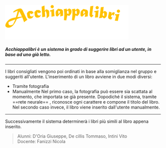 ![IConProject](https://github.com/TommasoDeci/IConProj/blob/master/IConProj/acchiappalibri.png "ACCHIAPPALIBRI")

##### **Acchiappalibri** è un sistema in grado di suggerire libri ad un utente, in base ad uno già letto.
---
I libri consigliati vengono poi ordinati in base alla somiglianza nel gruppo e suggeriti all'utente.
L'inserimento di un libro avviene in due modi diversi:
+ Tramite fotografia
+ Manualmente
Nel primo caso, la fotografia può essere sia scattata al momento, che importata se già presente.
Dopodiché il sistema, tramite ==rete neurale== , riconosce ogni carattere e compone il titolo del libro.
Nel secondo caso invece, il libro viene inserito dall'utente manualmente.
---
Successivamente il sistema determinerà i libri più simili al libro appena inserito.

> Alunni: D'Oria Giuseppe, De cillis Tommaso, Intini Vito                     
> Docente: Fanizzi Nicola
